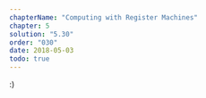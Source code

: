 ```yaml
---
chapterName: "Computing with Register Machines"
chapter: 5
solution: "5.30"
order: "030"
date: 2018-05-03 
todo: true
---
```


:)
